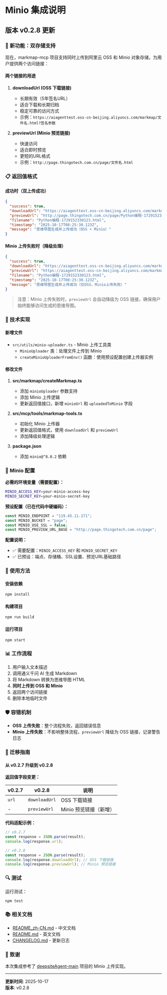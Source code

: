 # Minio 集成说明

## 版本 v0.2.8 更新

### 🎉 新功能：双存储支持

现在，markmap-mcp 项目支持同时上传到阿里云 OSS 和 Minio 对象存储，为用户提供两个访问链接：

#### 两个链接的用途

1. **downloadUrl (OSS 下载链接)**

   - 长期有效（5年签名URL）
   - 适合下载和长期归档
   - 稳定可靠的访问方式
   - 示例：`https://aiagenttest.oss-cn-beijing.aliyuncs.com/markmap/文件名.html?签名参数`

2. **previewUrl (Minio 预览链接)**
   - 快速访问
   - 适合即时预览
   - 更短的URL格式
   - 示例：`http://page.thingotech.com.cn/page/文件名.html`

### 📋 返回值格式

#### 成功时（双上传成功）

```json
{
  "success": true,
  "downloadUrl": "https://aiagenttest.oss-cn-beijing.aliyuncs.com/markmap/Python编程-1729152330123.html?Expires=...",
  "previewUrl": "http://page.thingotech.com.cn/page/Python编程-1729152330123.html",
  "filename": "Python编程-1729152330123.html",
  "timestamp": "2025-10-17T08:25:30.123Z",
  "message": "思维导图生成并上传成功（OSS + Minio）"
}
```

#### Minio 上传失败时（降级处理）

```json
{
  "success": true,
  "downloadUrl": "https://aiagenttest.oss-cn-beijing.aliyuncs.com/markmap/Python编程-1729152330123.html?Expires=...",
  "previewUrl": "https://aiagenttest.oss-cn-beijing.aliyuncs.com/markmap/Python编程-1729152330123.html?Expires=...",
  "filename": "Python编程-1729152330123.html",
  "timestamp": "2025-10-17T08:25:30.123Z",
  "message": "思维导图生成并上传成功（仅OSS，Minio上传失败）"
}
```

> 注意：Minio 上传失败时，`previewUrl` 会自动降级为 OSS 链接，确保用户始终能够访问生成的思维导图。

### 🔧 技术实现

#### 新增文件

- `src/utils/minio-uploader.ts` - Minio 上传工具类
  - `MinioUploader` 类：处理文件上传到 Minio
  - `createMinioUploaderFromEnv()` 函数：使用预设配置创建上传器实例

#### 修改文件

1. **src/markmap/createMarkmap.ts**

   - 添加 `minioUploader` 参数支持
   - 添加 Minio 上传逻辑
   - 更新返回值接口，新增 `minioUrl` 和 `uploadedToMinio` 字段

2. **src/mcp/tools/markmap-tools.ts**

   - 初始化 Minio 上传器
   - 更新返回值格式，使用 `downloadUrl` 和 `previewUrl`
   - 添加降级处理逻辑

3. **package.json**
   - 添加 `minio@^8.0.2` 依赖

### 🔐 Minio 配置

**必需的环境变量（需要配置）：**

```bash
MINIO_ACCESS_KEY=your-minio-access-key
MINIO_SECRET_KEY=your-minio-secret-key
```

**预设配置（已在代码中硬编码）：**

```typescript
const MINIO_ENDPOINT = "119.45.11.171";
const MINIO_BUCKET = "page";
const MINIO_USE_SSL = false;
const MINIO_PREVIEW_URL_BASE = "http://page.thingotech.com.cn/page";
```

**配置说明：**

- ✅ 需要配置：`MINIO_ACCESS_KEY` 和 `MINIO_SECRET_KEY`
- ✅ 已预设：端点、存储桶、SSL设置、预览URL基础路径

### 🚀 使用方法

#### 安装依赖

```bash
npm install
```

#### 构建项目

```bash
npm run build
```

#### 运行项目

```bash
npm start
```

### 📊 工作流程

1. 用户输入文本描述
2. 调用通义千问 AI 生成 Markdown
3. 将 Markdown 转换为思维导图 HTML
4. **同时上传到 OSS 和 Minio**
5. 返回两个访问链接
6. 删除本地临时文件

### 🛡️ 容错机制

- **OSS 上传失败**：整个流程失败，返回错误信息
- **Minio 上传失败**：不影响整体流程，`previewUrl` 降级为 OSS 链接，记录警告日志

### 📝 迁移指南

#### 从 v0.2.7 升级到 v0.2.8

**返回值字段变更：**

| v0.2.7 | v0.2.8        | 说明                   |
| ------ | ------------- | ---------------------- |
| `url`  | `downloadUrl` | OSS 下载链接           |
| -      | `previewUrl`  | Minio 预览链接（新增） |

**代码适配示例：**

```javascript
// v0.2.7
const response = JSON.parse(result);
console.log(response.url);

// v0.2.8
const response = JSON.parse(result);
console.log(response.downloadUrl); // OSS 下载链接
console.log(response.previewUrl); // Minio 预览链接
```

### 🔍 测试

运行测试：

```bash
npm test
```

### 📚 相关文档

- [README_zh-CN.md](./README_zh-CN.md) - 中文文档
- [README.md](./README.md) - 英文文档
- [CHANGELOG.md](./CHANGELOG.md) - 更新日志

### 🙏 致谢

本次集成参考了 [deepsiteAgent-main](./deepsiteAgent-main) 项目的 Minio 上传实现。

---

**更新时间**: 2025-10-17  
**版本**: v0.2.8

